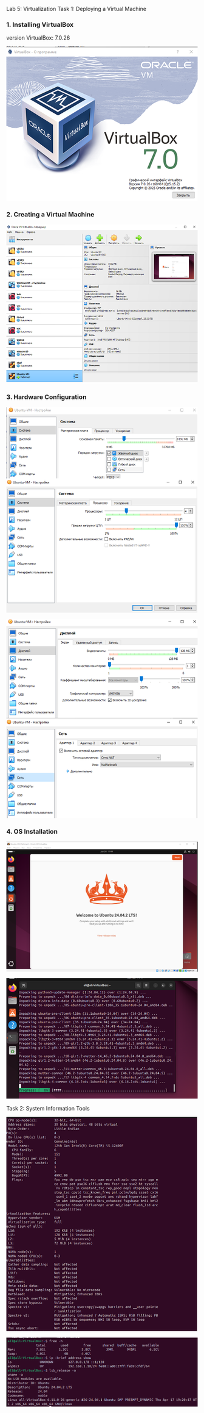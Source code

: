 Lab 5: Virtualization
Task 1: Deploying a Virtual Machine


### 1. Installing VirtualBox

version VirtualBox: 7.0.26

![version](./version.png)

### 2. Creating a Virtual Machine

![](./1.png)

### 3. Hardware Configuration

![](./2.png)

![](./3.png)

### 4. OS Installation

![](./ubuntu.png)

![](./upgrade.png)


Task 2: System Information Tools

![](./CPU_info.png)

![](./rum_net_os.png)